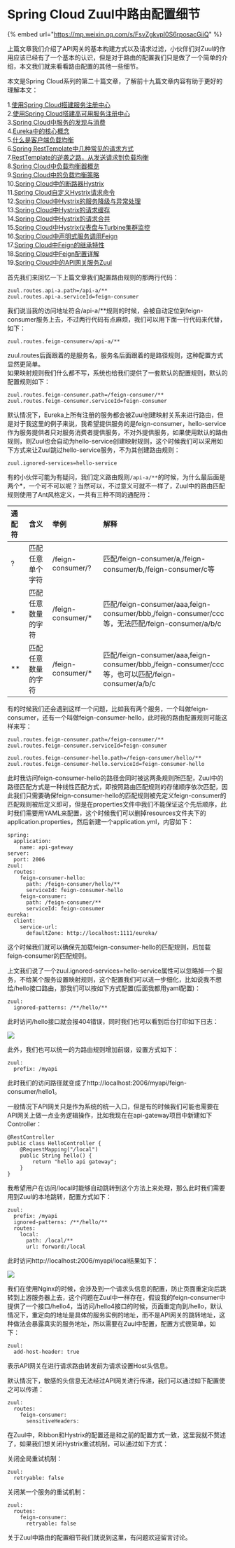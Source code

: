 # Spring Cloud Zuul中路由配置细节

{% embed url="https://mp.weixin.qq.com/s/FsvZgkvpI0S6rposacGiiQ" %}



上篇文章我们介绍了API网关的基本构建方式以及请求过滤，小伙伴们对Zuul的作用应该已经有了一个基本的认识，但是对于路由的配置我们只是做了一个简单的介绍，本文我们就来看看路由配置的其他一些细节。

本文是Spring Cloud系列的第二十篇文章，了解前十九篇文章内容有助于更好的理解本文：

1.[使用Spring Cloud搭建服务注册中心](https://mp.weixin.qq.com/s?__biz=MzI1NDY0MTkzNQ==&mid=2247483878&idx=1&sn=d49f2eb61bada3d34443a0a4017a7b72&scene=21#wechat_redirect)  
2.[使用Spring Cloud搭建高可用服务注册中心](https://mp.weixin.qq.com/s?__biz=MzI1NDY0MTkzNQ==&mid=2247483893&idx=1&sn=10e897f3a1b17a8a185f08e03f2942e1&scene=21#wechat_redirect)  
3.[Spring Cloud中服务的发现与消费](https://mp.weixin.qq.com/s?__biz=MzI1NDY0MTkzNQ==&mid=2247483914&idx=1&sn=f984275923667e16b996866df0cadba1&scene=21#wechat_redirect)  
4.[Eureka中的核心概念](https://mp.weixin.qq.com/s?__biz=MzI1NDY0MTkzNQ==&mid=2247483926&idx=1&sn=bff01957214ef3042467a6682cb8af36&scene=21#wechat_redirect)  
5.[什么是客户端负载均衡](https://mp.weixin.qq.com/s?__biz=MzI1NDY0MTkzNQ==&mid=2247483930&idx=1&sn=637efb117ab87f9cfb629ae624c0a064&scene=21#wechat_redirect)  
6.[Spring RestTemplate中几种常见的请求方式](https://mp.weixin.qq.com/s?__biz=MzI1NDY0MTkzNQ==&mid=2247483941&idx=1&sn=6a86e429f704e900987a470709a94159&scene=21#wechat_redirect)  
7.[RestTemplate的逆袭之路，从发送请求到负载均衡](https://mp.weixin.qq.com/s?__biz=MzI1NDY0MTkzNQ==&mid=2247483946&idx=1&sn=6bbeb819fdc1d5528e6e4e8deebb5234&scene=21#wechat_redirect)  
8.[Spring Cloud中负载均衡器概览](https://mp.weixin.qq.com/s?__biz=MzI1NDY0MTkzNQ==&mid=2247483950&idx=1&sn=26f53e77ddf6276943e884f87753a492&scene=21#wechat_redirect)  
9.[Spring Cloud中的负载均衡策略](https://mp.weixin.qq.com/s?__biz=MzI1NDY0MTkzNQ==&mid=2247483955&idx=1&sn=2f5e5c93a0a1af5db1a4604b7d72f1c1&scene=21#wechat_redirect)  
10.[Spring Cloud中的断路器Hystrix](http://mp.weixin.qq.com/s?__biz=MzI1NDY0MTkzNQ==&mid=2247483966&idx=1&sn=b8cee7f1b54e5ecff13acc87e4b0489c&scene=21#wechat_redirect)  
11.[Spring Cloud自定义Hystrix请求命令](https://mp.weixin.qq.com/s?__biz=MzI1NDY0MTkzNQ==&mid=2247483976&idx=1&sn=3a156d6231635ccfceeb8a54dda7a1ea&scene=21#wechat_redirect)  
12.[Spring Cloud中Hystrix的服务降级与异常处理](https://mp.weixin.qq.com/s?__biz=MzI1NDY0MTkzNQ==&mid=2247483980&idx=1&sn=1c24c67762afcdef2fd6f3c2a2baa27d&scene=21#wechat_redirect)  
13.[Spring Cloud中Hystrix的请求缓存](http://mp.weixin.qq.com/s?__biz=MzI1NDY0MTkzNQ==&mid=2247483986&idx=1&sn=b5fa246b2f213881b712d29e8276e6b2&scene=21#wechat_redirect)  
14.[Spring Cloud中Hystrix的请求合并](http://mp.weixin.qq.com/s?__biz=MzI1NDY0MTkzNQ==&mid=2247484032&idx=1&sn=cc620d664443795115f0410ca03a1164&scene=21#wechat_redirect)  
15.[Spring Cloud中Hystrix仪表盘与Turbine集群监控](http://mp.weixin.qq.com/s?__biz=MzI1NDY0MTkzNQ==&mid=2247484036&idx=1&sn=e34e995aed9f43c21a5ef88d852c9c73&scene=21#wechat_redirect)  
16.[Spring Cloud中声明式服务调用Feign](https://mp.weixin.qq.com/s?__biz=MzI1NDY0MTkzNQ==&mid=2247484040&idx=1&sn=aae350e6dc1a9f42882c9b316cf33390&scene=21#wechat_redirect)  
17.[Spring Cloud中Feign的继承特性](https://mp.weixin.qq.com/s?__biz=MzI1NDY0MTkzNQ==&mid=2247484045&idx=1&sn=5e570f269feb6ac53cd2093dc9da811a&scene=21#wechat_redirect)  
18.[Spring Cloud中Feign配置详解](https://mp.weixin.qq.com/s?__biz=MzI1NDY0MTkzNQ==&mid=2247484049&idx=1&sn=1629e565a1504477d6e3828a2991253b&scene=21#wechat_redirect)  
19.[Spring Cloud中的API网关服务Zuul](https://mp.weixin.qq.com/s?__biz=MzI1NDY0MTkzNQ==&mid=2247484053&idx=1&sn=3a448fe45fd2616cf2e77b3a9f7bf6be&scene=21#wechat_redirect)  

首先我们来回忆一下上篇文章我们配置路由规则的那两行代码：

```text
zuul.routes.api-a.path=/api-a/**
zuul.routes.api-a.serviceId=feign-consumer
```

我们说当我的访问地址符合/api-a/\*\*规则的时候，会被自动定位到feign-consumer服务上去，不过两行代码有点麻烦，我们可以用下面一行代码来代替，如下：

```text
zuul.routes.feign-consumer=/api-a/**
```

zuul.routes后面跟着的是服务名，服务名后面跟着的是路径规则，这种配置方式显然更简单。  
如果映射规则我们什么都不写，系统也给我们提供了一套默认的配置规则，默认的配置规则如下：

```text
zuul.routes.feign-consumer.path=/feign-consumer/**
zuul.routes.feign-consumer.serviceId=feign-consumer
```

默认情况下，Eureka上所有注册的服务都会被Zuul创建映射关系来进行路由，但是对于我这里的例子来说，我希望提供服务的是feign-consumer，hello-service作为服务提供者只对服务消费者提供服务，不对外提供服务，如果使用默认的路由规则，则Zuul也会自动为hello-service创建映射规则，这个时候我们可以采用如下方式来让Zuul跳过hello-service服务，不为其创建路由规则：

```text
zuul.ignored-services=hello-service
```

有的小伙伴可能为有疑问，我们定义路由规则`/api-a/**`的时候，为什么最后面是两个\*，一个可不可以呢？当然可以，不过意义可就不一样了，Zuul中的路由匹配规则使用了Ant风格定义，一共有三种不同的通配符：

| 通配符 | 含义 | 举例 | 解释 |
| :--- | :--- | :--- | :--- |
| ? | 匹配任意单个字符 | /feign-consumer/? | 匹配/feign-consumer/a,/feign-consumer/b,/feign-consumer/c等 |
| \* | 匹配任意数量的字符 | /feign-consumer/\* | 匹配/feign-consumer/aaa,feign-consumer/bbb,/feign-consumer/ccc等，无法匹配/feign-consumer/a/b/c |
| \*\* | 匹配任意数量的字符 | /feign-consumer/\* | 匹配/feign-consumer/aaa,feign-consumer/bbb,/feign-consumer/ccc等，也可以匹配/feign-consumer/a/b/c |

有的时候我们还会遇到这样一个问题，比如我有两个服务，一个叫做feign-consumer，还有一个叫做feign-consumer-hello，此时我的路由配置规则可能这样来写：

```text
zuul.routes.feign-consumer.path=/feign-consumer/**
zuul.routes.feign-consumer.serviceId=feign-consumer

zuul.routes.feign-consumer-hello.path=/feign-consumer/hello/**
zuul.routes.feign-consumer-hello.serviceId=feign-consumer-hello
```

此时我访问feign-consumer-hello的路径会同时被这两条规则所匹配，Zuul中的路径匹配方式是一种线性匹配方式，即按照路由匹配规则的存储顺序依次匹配，因此我们只需要确保feign-consumer-hello的匹配规则被先定义feign-consumer的匹配规则被后定义即可，但是在properties文件中我们不能保证这个先后顺序，此时我们需要用YAML来配置，这个时候我们可以删掉resources文件夹下的application.properties，然后新建一个application.yml，内容如下：

```text
spring:
  application:
    name: api-gateway
server:
  port: 2006
zuul:
  routes:
    feign-consumer-hello:
      path: /feign-consumer/hello/**
      serviceId: feign-consumer-hello
    feign-consumer:
      path: /feign-consumer/**
      serviceId: feign-consumer
eureka:
  client:
    service-url:
      defaultZone: http://localhost:1111/eureka/
```

这个时候我们就可以确保先加载feign-consumer-hello的匹配规则，后加载feign-consumer的匹配规则。

上文我们说了一个zuul.ignored-services=hello-service属性可以忽略掉一个服务，不给某个服务设置映射规则，这个配置我们可以进一步细化，比如说我不想给/hello接口路由，那我们可以按如下方式配置\(后面我都用yaml配置\)：

```text
zuul:
  ignored-patterns: /**/hello/**
```

此时访问/hello接口就会报404错误，同时我们也可以看到后台打印如下日志：

![](https://mmbiz.qpic.cn/mmbiz_png/GvtDGKK4uYnG6clUSNI5WQNpdKcMPcic2YU2rFJEPUnnAiaslO1tI5A8wEu2edr6ibgoibOGo54zE5Dfu33s37ysfg/640?wx_fmt=png&tp=webp&wxfrom=5&wx_lazy=1)

此外，我们也可以统一的为路由规则增加前缀，设置方式如下：

```text
zuul:
  prefix: /myapi
```

此时我们的访问路径就变成了http://localhost:2006/myapi/feign-consumer/hello1。  

一般情况下API网关只是作为系统的统一入口，但是有的时候我们可能也需要在API网关上做一点业务逻辑操作，比如我现在在api-gateway项目中新建如下Controller：

```text
@RestController
public class HelloController {
    @RequestMapping("/local")
    public String hello() {
        return "hello api gateway";
    }
}
```

我希望用户在访问/local时能够自动跳转到这个方法上来处理，那么此时我们需要用到Zuul的本地跳转，配置方式如下：

```text
zuul:
  prefix: /myapi
  ignored-patterns: /**/hello/**
  routes:
    local:
      path: /local/**
      url: forward:/local
```

此时访问http://localhost:2006/myapi/local结果如下：  

![](https://mmbiz.qpic.cn/mmbiz_png/GvtDGKK4uYnG6clUSNI5WQNpdKcMPcic2zCqHLh1EPJam6mMTibP8h4hSBOic9uib7Rm7SGb4LjX1PMLPM5Fut7RvQ/640?wx_fmt=png&tp=webp&wxfrom=5&wx_lazy=1)

我们在使用Nginx的时候，会涉及到一个请求头信息的配置，防止页面重定向后跳转到上游服务器上去，这个问题在Zuul中一样存在，假设我的feign-consumer中提供了一个接口/hello4，当访问/hello4接口的时候，页面重定向到/hello，默认情况下，重定向的地址是具体的服务实例的地址，而不是API网关的跳转地址，这种做法会暴露真实的服务地址，所以需要在Zuul中配置，配置方式很简单，如下：

```text
zuul:
  add-host-header: true
```

表示API网关在进行请求路由转发前为请求设置Host头信息。

默认情况下，敏感的头信息无法经过API网关进行传递，我们可以通过如下配置使之可以传递：

```text
zuul:
  routes:
    feign-consumer:
      sensitiveHeaders:
```

在Zuul中，Ribbon和Hystrix的配置还是和之前的配置方式一致，这里我就不赘述了，如果我们想关闭Hystrix重试机制，可以通过如下方式：

关闭全局重试机制：

```text
zuul:
  retryable: false
```

关闭某一个服务的重试机制：

```text
zuul:
  routes:
    feign-consumer:
      retryable: false
```

关于Zuul中路由的配置细节我们就说到这里，有问题欢迎留言讨论。  


